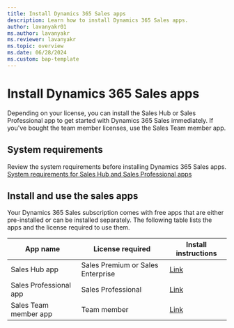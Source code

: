 ```yaml
---
title: Install Dynamics 365 Sales apps
description: Learn how to install Dynamics 365 Sales apps.
author: lavanyakr01
ms.author: lavanyakr
ms.reviewer: lavanyakr
ms.topic: overview 
ms.date: 06/28/2024
ms.custom: bap-template
---
```


# Install Dynamics 365 Sales apps

Depending on your license, you can install the Sales Hub or Sales Professional app to get started with Dynamics 365 Sales immediately. If you've bought the team member licenses, use the Sales Team member app.  

## System requirements

Review the system requirements before installing Dynamics 365 Sales apps. [System requirements for Sales Hub and Sales Professional apps](system-requirements-for-sales-apps.md)

## Install and use the sales apps

Your Dynamics 365 Sales subscription comes with free apps that are either pre-installed or can be installed separately. The following table lists the apps and the license required to use them.  

|App name  |License required  |Install instructions  |
|---------|---------|---------|
|Sales Hub app    |Sales Premium or Sales Enterprise         | [Link](intro-saleshub.md)        |
|Sales Professional app     |Sales Professional         | [Link](provision-sales-professional-instance.md)        |
|Sales Team member app     |  Team member       |[Link](sales-team-member.md)         |

